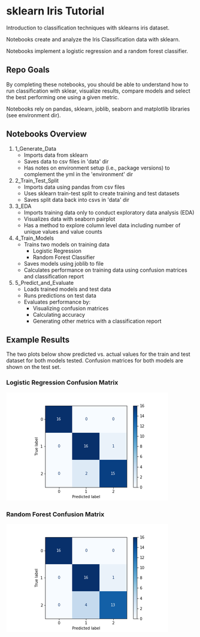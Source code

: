 # sklearn Iris Tutorial
Introduction to classification techniques with sklearns iris dataset.

Notebooks create and analyze the Iris Classification data with sklearn.

Notebooks implement a logistic regression and a random forest classifier.

## Repo Goals

By completing these notebooks, you should be able to understand how to run classification with sklear, visualize results, compare models and select the best performing one using a given metric.

Notebooks rely on pandas, sklearn, joblib, seaborn and matplotlib libraries (see environment dir).

## Notebooks Overview

1. 1_Generate_Data
    * Imports data from sklearn
    * Saves data to csv files in 'data' dir
    * Has notes on environment setup (i.e., package versions) to complement the yml in the 'environment' dir
1. 2_Train_Test_Split
    * Imports data using pandas from csv files
    * Uses sklearn train-test split to create training and test datasets
    * Saves split data back into csvs in 'data' dir
1. 3_EDA
    * Imports training data only to conduct exploratory data analysis (EDA)
    * Visualizes data with seaborn pairplot
    * Has a method to explore column level data including number of unique values and value counts
1. 4_Train_Models
    * Trains two models on training data
        * Logistic Regression
        * Random Forest Classifier
    * Saves models using joblib to file
    * Calculates performance on training data using confusion matrices and classification report
1. 5_Predict_and_Evaluate
    * Loads trained models and test data
    * Runs predictions on test data
    * Evaluates performance by:
        * Visualizing confusion matrices
        * Calculating accuracy
        * Generating other metrics with a classification report

## Example Results

The two plots below show predicted vs. actual values for the train and test dataset for both models tested. Confusion matrices for both models are shown on the test set. 

### Logistic Regression Confusion Matrix

![Logistic Regression Confusion Matrix](./images/lr_cm.png)


### Random Forest Confusion Matrix

![Random Forest Confusion Matrix](./images/rf_cm.png)

